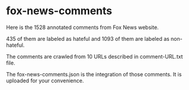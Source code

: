 # fox-news-comments

Here is the 1528 annotated comments from Fox News website.

435 of them are labeled as hateful and 1093 of them are labeled as non-hateful.

The comments are crawled from 10 URLs described in comment-URL.txt file.

The fox-news-comments.json is the integration of those comments. It is uploaded for your convenience.



